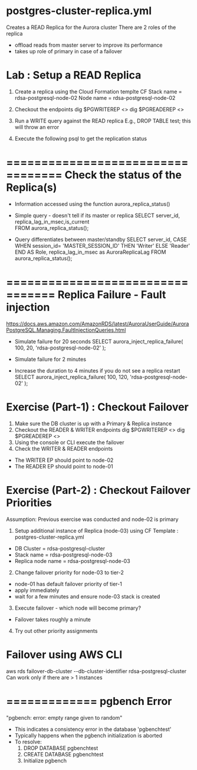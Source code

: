 postgres-cluster-replica.yml
============================
Creates a READ Replica for the Aurora cluster
There are 2 roles of the replica
- offload reads from master server to improve its performance
- takes up role of primary in case of a failover

Lab : Setup a READ Replica
==========================
1. Create a replica using the Cloud Formation templte
CF Stack name = rdsa-postgresql-node-02
Node name =  rdsa-postgresql-node-02

2. Checkout the endpoints
dig $PGWRITEREP   <<This will point to node-01>>
dig $PGREADEREP   <<This will point to node-02>>

3. Run a WRITE query against the READ replica
E.g., DROP TABLE test;  this will throw an error

4. Execute the following psql to get the replication status



==================================
Check the status of the Replica(s)
==================================
* Information accessed using the function aurora_replica_status()

* Simple query - doesn't tell if its master or replica
SELECT server_id, replica_lag_in_msec,is_current  
FROM aurora_replica_status();

* Query differentiates between master/standby
SELECT server_id, 
    CASE 
        WHEN session_id= 'MASTER_SESSION_ID' 
        THEN 'Writer' 
        ELSE 'Reader' 
    END AS Role, 
    replica_lag_in_msec as AuroraReplicaLag 
FROM aurora_replica_status();

=================================
Replica Failure - Fault injection
=================================
https://docs.aws.amazon.com/AmazonRDS/latest/AuroraUserGuide/AuroraPostgreSQL.Managing.FaultInjectionQueries.html


* Simulate failure for 20 seconds
SELECT aurora_inject_replica_failure(
   100, 
   20, 
   'rdsa-postgresql-node-02'
);

* Simulate failure for 2 minutes
* Increase the duration to 4 minutes if you do not see a replica restart
SELECT aurora_inject_replica_failure(
   100, 
   120, 
   'rdsa-postgresql-node-02'
);



Exercise (Part-1) : Checkout Failover
============================
1. Make sure the DB cluster is up with a Primary & Replica instance
2. Checkout the READER & WRITER endpoints
dig $PGWRITEREP   <<This will point to node-02>>
dig $PGREADEREP   <<This will point to node-01>>
3. Using the console or CLI execute the failover
4. Check the WRITER & READER endpoints
- The WRITER EP should point to node-02
- The READER EP should point to node-01


Exercise (Part-2) : Checkout Failover Priorities
================================================
Assumption: Previous exercise was conducted and node-02 is primary
1. Setup additional instance of Replica  (node-03) using CF Template : postgres-cluster-replica.yml
- DB Cluster = rdsa-postgresql-cluster
- Stack name = rdsa-postgresql-node-03
- Replica node name = rdsa-postgresql-node-03
2. Change failover priority for node-03 to tier-2 
- node-01 has default failover priority of tier-1
- apply immediately
- wait for a few minutes and ensure node-03 stack is created
3. Execute failover - which node will become primary?
- Failover takes roughly a minute
4. Try out other priority assignments


Failover using AWS CLI
======================
aws rds failover-db-cluster --db-cluster-identifier rdsa-postgresql-cluster 
Can work only if there are > 1 instances


=============
pgbench Error
=============
"pgbench: error: empty range given to random"

* This indicates a consistency error in the database 'pgbenchtest'
* Typically happens when the pgbench initialization is aborted
* To resolve:
  1. DROP DATABASE pgbenchtest
  2. CREATE DATABASE pgbenchtest
  3. Initialize pgbench
